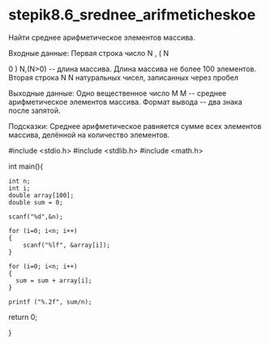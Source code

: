 # stepik8.6_srednee_arifmeticheskoe

Найти среднее арифметическое элементов массива.

Входные данные:
Первая строка число 
N
,
(
N
>
0
)
N,(N>0) -- длина массива. Длина массива не более 100 элементов. Вторая строка 
N
N  натуральных чисел, записанных через пробел

Выходные данные: 
Одно вещественное число 
M
M -- среднее арифметическое элементов массива. Формат вывода -- два знака после запятой.

Подсказки: 
Среднее арифметическое равняется сумме всех элементов массива, делённой на количество элементов.


#include <stdio.h>
#include <stdlib.h>
#include <math.h>
 
int main(){
    
    int n;
    int i;
    double array[100];
    double sum = 0;
 
    scanf("%d",&n);

    for (i=0; i<n; i++)
    {
        scanf("%lf", &array[i]);
    }
  
    for (i=0; i<n; i++)
    {
      sum = sum + array[i];
    }

    printf ("%.2f", sum/n);
    
      
  
  return 0;
   
}
